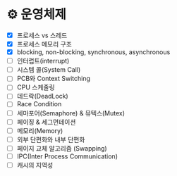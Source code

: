 # ⚙️ 운영체제

- [x]  프로세스 vs 스레드
- [x]  프로세스 메모리 구조
- [x]  blocking, non-blocking, synchronous, asynchronous
- [ ]  인터럽트(interrupt)
- [ ]  시스템 콜(System Call)
- [ ]  PCB와 Context Switching
- [ ]  CPU 스케줄링
- [ ]  데드락(DeadLock)
- [ ]  Race Condition
- [ ]  세마포어(Semaphore) & 뮤텍스(Mutex)
- [ ]  페이징 & 세그먼테이션
- [ ]  메모리(Memory)
- [ ]  외부 단편화와 내부 단편화
- [ ]  페이지 교체 알고리즘 (Swapping)
- [ ]  IPC(Inter Process Communication)
- [ ]  캐시의 지역성
